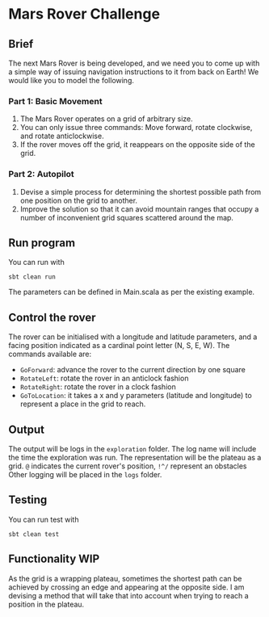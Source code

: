 # Mars Rover Challenge

## Brief
The next Mars Rover is being developed, and we need you to come up with a simple way of issuing navigation instructions to it from back on Earth!
We would like you to model the following.
### Part 1: Basic Movement
1. The Mars Rover operates on a grid of arbitrary size.  
2. You can only issue three commands: Move forward, rotate clockwise, and rotate
   anticlockwise. 
3. If the rover moves off the grid, it reappears on the opposite side of the grid. 
### Part 2: Autopilot
1. Devise a simple process for determining the shortest possible path from one position on the grid to another. 
2. Improve the solution so that it can avoid mountain ranges that occupy a number of inconvenient grid squares scattered around the map.

## Run program
You can run with
```
sbt clean run
```

The parameters can be defined in Main.scala as per the existing example.

## Control the rover

The rover can be initialised with a longitude and latitude parameters, and a facing position indicated as a cardinal point letter (N, S, E, W).
The commands available are:
- `GoForward`: advance the rover to the current direction by one square
- `RotateLeft`: rotate the rover in an anticlock fashion
- `RotateRight`: rotate the rover in a clock fashion
- `GoToLocation`: it takes a x and y parameters (latitude and longitude) to represent a place in the grid to reach.

## Output

The output will be logs in the `exploration` folder. The log name will include the time the exploration was run.
The representation will be the plateau as a grid. `@` indicates the current rover's position, `!^/` represent an obstacles
Other logging will be placed in the `logs` folder.

## Testing

You can run test with 
```
sbt clean test
```
## Functionality WIP
As the grid is a wrapping plateau, sometimes the shortest path can be achieved by crossing an edge and appearing at the opposite side.
I am devising a method that will take that into account when trying to reach a position in the plateau.
